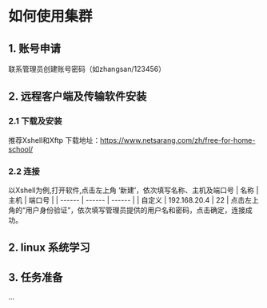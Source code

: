 # 如何使用集群 

## 1. 账号申请 
联系管理员创建账号密码（如zhangsan/123456）
## 2. 远程客户端及传输软件安装
### 2.1 下载及安装
推荐Xshell和Xftp
下载地址：https://www.netsarang.com/zh/free-for-home-school/
### 2.2 连接
以Xshell为例,打开软件,点击左上角 ‘新建’，依次填写名称、主机及端口号
| 名称 | 主机 | 端口号 |
| ------ | ------ | ------ |
| 自定义 | 192.168.20.4 | 22 |
点击左上角的“用户身份验证”，依次填写管理员提供的用户名和密码，点击确定，连接成功。
## 2. linux 系统学习
## 3. 任务准备
... 
